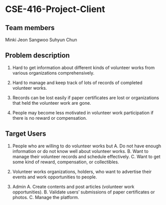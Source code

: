 # CSE-416-Project-Client



## Team members
Minki Jeon
Sangwoo
Suhyun Chun



## Problem description

1.  Hard to get information about different kinds of volunteer works from various organizations comprehensively.

2.  Hard to manage and keep track of lots of records of completed volunteer works.

3.	Records can be lost easily if paper certificates are lost or organizations that held the volunteer work are gone.

4.	People may become less motivated in volunteer work participation if there is no reward or compensation.



## Target Users

1.	People who are willing to do volunteer works but
  A.	Do not have enough information or do not know well about volunteer works.
  B.	Want to manage their volunteer records and schedule effectively.
  C.	Want to get some kind of reward, compensation, or collectibles.
  
2.	Volunteer works organizations, holders, who want to advertise their events and work opportunities to people.

3.	Admin
  A.	Create contents and post articles (volunteer work opportunities).
  B.	Validate users’ submissions of paper certificates or photos.
  C.	Manage the platform.






